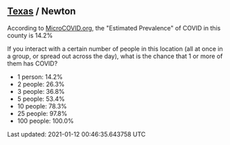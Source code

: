 
## [Texas](/united-states/texas) / Newton

According to [MicroCOVID.org](http://microcovid.org),
the "Estimated Prevalence" of COVID in this county is 14.2%

If you interact with a certain number of people in this location
(all at once in a group, or spread out across the day), what is the chance that
1 or more of them has COVID?

- 1 person: 14.2%
- 2 people: 26.3%
- 3 people: 36.8%
- 5 people: 53.4%
- 10 people: 78.3%
- 25 people: 97.8%
- 100 people: 100.0%

Last updated: 2021-01-12 00:46:35.643758 UTC

